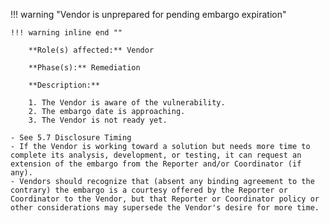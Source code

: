 !!! warning "Vendor is unprepared for pending embargo expiration"

    !!! warning inline end ""

        **Role(s) affected:** Vendor

        **Phase(s):** Remediation

        **Description:**

        1. The Vendor is aware of the vulnerability.
        2. The embargo date is approaching.
        3. The Vendor is not ready yet.

    - See 5.7 Disclosure Timing
    - If the Vendor is working toward a solution but needs more time to complete its analysis, development, or testing, it can request an extension of the embargo from the Reporter and/or Coordinator (if any).
    - Vendors should recognize that (absent any binding agreement to the contrary) the embargo is a courtesy offered by the Reporter or Coordinator to the Vendor, but that Reporter or Coordinator policy or other considerations may supersede the Vendor's desire for more time.


